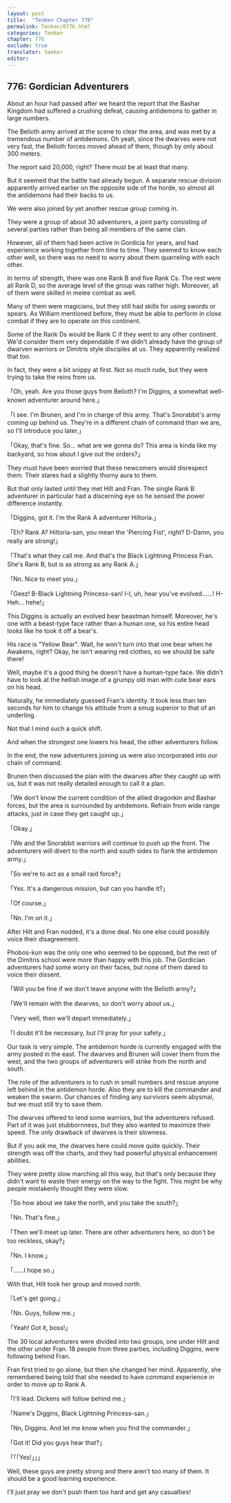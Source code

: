 ```yaml
---
layout: post
title:  "TenKen Chapter 776"
permalink: Tenken/0776.html
categories: TenKen
chapter: 776
exclude: true
translator: Seeker
editor: 
---
```

<h2 id="ch776">776: Gordician Adventurers</h2>

<p>About an hour had passed after we heard the report that the Bashar Kingdom had suffered a crushing defeat, causing antidemons to gather in large numbers.</p>

<p>The Belioth army arrived at the scene to clear the area, and was met by a tremendous number of antidemons. Oh yeah, since the dwarves were not very fast, the Belioth forces moved ahead of them, though by only about 300 meters.</p>

<p>The report said 20,000, right? There must be at least that many.</p>

<p>But it seemed that the battle had already begun. A separate rescue division apparently arrived earlier on the opposite side of the horde, so almost all the antidemons had their backs to us.</p>

<p>We were also joined by yet another rescue group coming in.</p>

<p>They were a group of about 30 adventurers, a joint party consisting of several parties rather than being all members of the same clan.</p>

<p>However, all of them had been active in Gordicia for years, and had experience working together from time to time. They seemed to know each other well, so there was no need to worry about them quarreling with each other.</p>

<p>In terms of strength, there was one Rank B and five Rank Cs. The rest were all Rank D, so the average level of the group was rather high. Moreover, all of them were skilled in melee combat as well.</p>

<p>Many of them were magicians, but they still had skills for using swords or spears. As William mentioned before, they must be able to perform in close combat if they are to operate on this continent.</p>

<p>Some of the Rank Ds would be Rank C if they went to any other continent. We'd consider them very dependable if we didn't already have the group of dwarven warriors or Dimitris style disciples at us. They apparently realized that too.</p>

<p>In fact, they were a bit snippy at first. Not so much rude, but they were trying to take the reins from us.</p>

<p>「Oh, yeah. Are you those guys from Belioth? I'm Diggins, a somewhat well-known adventurer around here.」</p>
<p>「I see. I'm Brunen, and I'm in charge of this army. That's Snorabbit's army coming up behind us. They're in a different chain of command than we are, so I'll introduce you later.」</p>
<p>「Okay, that's fine. So… what are we gonna do? This area is kinda like my backyard, so how about I give out the orders?」</p>

<p>They must have been worried that these newcomers would disrespect them. Their stares had a slightly thorny aura to them.</p>

<p>But that only lasted until they met Hilt and Fran. The single Rank B adventurer in particular had a discerning eye so he sensed the power difference instantly.</p>

<p>「Diggins, got it. I'm the Rank A adventurer Hiltoria.」</p>
<p>「Eh? Rank A? Hiltoria-san, you mean the 'Piercing Fist', right? D-Damn, you really are strong!」</p>
<p>「That's what they call me. And that's the Black Lightning Princess Fran. She's Rank B, but is as strong as any Rank A.」</p>
<p>「Nn. Nice to meet you.」</p>
<p>「Geez! B-Black Lightning Princess-san! I-I, uh, hear you've evolved……! H-Heh… hehe!」</p>

<p>This Diggins is actually an evolved bear beastman himself. Moreover, he's one with a beast-type face rather than a human one, so his entire head looks like he took it off a bear's.</p>

<p>His race is "Yellow Bear". Wait, he won't turn into that one bear when he Awakens, right? Okay, he isn't wearing red clothes, so we should be safe there!</p>

<p>Well, maybe it's a good thing he doesn't have a human-type face. We didn't have to look at the hellish image of a grumpy old man with cute bear ears on his head.</p>

<p>Naturally, he immediately guessed Fran's identity. It took less than ten seconds for him to change his attitude from a smug superior to that of an underling.</p>

<p>Not that I mind such a quick shift.</p>

<p>And when the strongest one lowers his head, the other adventurers follow.</p>

<p>In the end, the new adventurers joining us were also incorporated into our chain of command.</p>

<p>Brunen then discussed the plan with the dwarves after they caught up with us, but it was not really detailed enough to call it a plan.</p>

<p>「We don't know the current condition of the allied dragonkin and Bashar forces, but the area is surrounded by antidemons. Refrain from wide range attacks, just in case they get caught up.」</p>
<p>「Okay.」</p>
<p>「We and the Snorabbit warriors will continue to push up the front. The adventurers will divert to the north and south sides to flank the antidemon army.」</p>
<p>「So we're to act as a small raid force?」</p>
<p>「Yes. It's a dangerous mission, but can you handle it?」</p>
<p>「Of course.」</p>
<p>「Nn. I'm on it.」</p>

<p>After Hilt and Fran nodded, it's a done deal. No one else could possibly voice their disagreement.</p>

<p>Phobos-kun was the only one who seemed to be opposed, but the rest of the Dimitris school were more than happy with this job. The Gordician adventurers had some worry on their faces, but none of them dared to voice their dissent.</p>

<p>「Will you be fine if we don't leave anyone with the Belioth army?」</p>
<p>「We'll remain with the dwarves, so don't worry about us.」</p>
<p>「Very well, then we'll depart immediately.」</p>
<p>「I doubt it'll be necessary, but I'll pray for your safety.」</p>

<p>Our task is very simple. The antidemon horde is currently engaged with the army posted in the east. The dwarves and Brunen will cover them from the west, and the two groups of adventurers will strike from the north and south.</p>

<p>The role of the adventurers is to rush in small numbers and rescue anyone left behind in the antidemon horde. Also they are to kill the commander and weaken the swarm. Our chances of finding any survivors seem abysmal, but we must still try to save them.</p>

<p>The dwarves offered to lend some warriors, but the adventurers refused. Part of it was just stubbornness, but they also wanted to maximize their speed. The only drawback of dwarves is their slowness.</p>

<p>But if you ask me, the dwarves here could move quite quickly. Their strength was off the charts, and they had powerful physical enhancement abilities.</p>

<p>They were pretty slow marching all this way, but that's only because they didn't want to waste their energy on the way to the fight. This might be why people mistakenly thought they were slow.</p>

<p>「So how about we take the north, and you take the south?」</p>
<p>「Nn. That's fine.」</p>
<p>「Then we'll meet up later. There are other adventurers here, so don't be too reckless, okay?」</p>
<p>「Nn. I know.」</p>
<p>「……I hope so.」</p>

<p>With that, Hilt took her group and moved north.</p>

<p>『Let's get going.』</p>
<p>「Nn. Guys, follow me.」</p>
<p>「Yeah! Got it, boss!」</p>

<p>The 30 local adventurers were divided into two groups, one under Hilt and the other under Fran. 18 people from three parties, including Diggins, were following behind Fran.</p>

<p>Fran first tried to go alone, but then she changed her mind. Apparently, she remembered being told that she needed to have command experience in order to move up to Rank A.</p>

<p>「I'll lead. Dickens will follow behind me.」</p>
<p>「Name's Diggins, Black Lightning Princess-san.」</p>
<p>「Nn, Diggins. And let me know when you find the commander.」</p>
<p>「Got it! Did you guys hear that?」</p>
<p>「「「Yes!」」」</p>

<p>Well, these guys are pretty strong and there aren't too many of them. It should be a good learning experience.</p>

<p>I'll just pray we don't push them too hard and get any casualties!</p>




